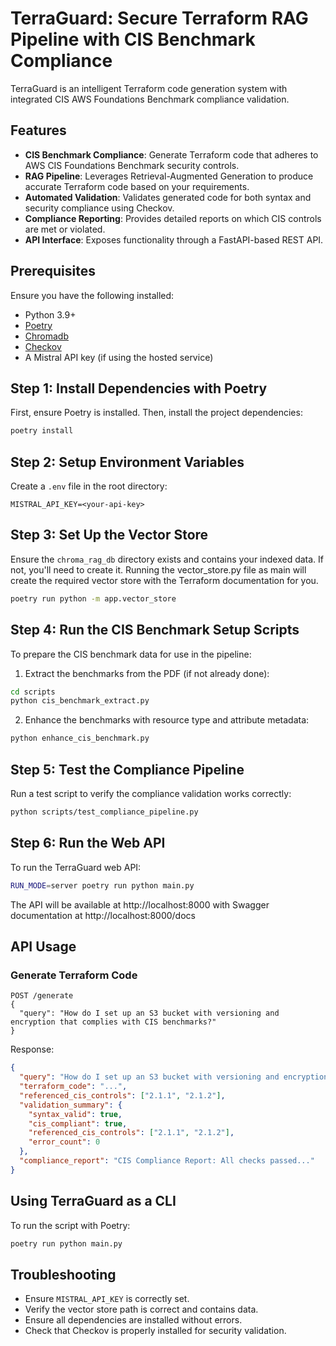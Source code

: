 # TerraGuard: Secure Terraform RAG Pipeline with CIS Benchmark Compliance

TerraGuard is an intelligent Terraform code generation system with integrated CIS AWS Foundations Benchmark compliance validation.

## Features

- **CIS Benchmark Compliance**: Generate Terraform code that adheres to AWS CIS Foundations Benchmark security controls.
- **RAG Pipeline**: Leverages Retrieval-Augmented Generation to produce accurate Terraform code based on your requirements.
- **Automated Validation**: Validates generated code for both syntax and security compliance using Checkov.
- **Compliance Reporting**: Provides detailed reports on which CIS controls are met or violated.
- **API Interface**: Exposes functionality through a FastAPI-based REST API.

## Prerequisites

Ensure you have the following installed:

- Python 3.9+
- [Poetry](https://python-poetry.org/docs/)
- [Chromadb](https://github.com/chroma-core/chroma)
- [Checkov](https://www.checkov.io/)
- A Mistral API key (if using the hosted service)

## Step 1: Install Dependencies with Poetry

First, ensure Poetry is installed. Then, install the project dependencies:

```bash
poetry install
```

## Step 2: Setup Environment Variables

Create a `.env` file in the root directory:

```
MISTRAL_API_KEY=<your-api-key>
```

## Step 3: Set Up the Vector Store

Ensure the `chroma_rag_db` directory exists and contains your indexed data. If not, you'll need to create it.
Running the vector_store.py file as main will create the required vector store with the Terraform documentation for you.

```bash
poetry run python -m app.vector_store
```

## Step 4: Run the CIS Benchmark Setup Scripts

To prepare the CIS benchmark data for use in the pipeline:

1. Extract the benchmarks from the PDF (if not already done):
```bash
cd scripts
python cis_benchmark_extract.py
```

2. Enhance the benchmarks with resource type and attribute metadata:
```bash
python enhance_cis_benchmark.py
```

## Step 5: Test the Compliance Pipeline

Run a test script to verify the compliance validation works correctly:

```bash
python scripts/test_compliance_pipeline.py
```

## Step 6: Run the Web API

To run the TerraGuard web API:

```bash
RUN_MODE=server poetry run python main.py
```

The API will be available at http://localhost:8000 with Swagger documentation at http://localhost:8000/docs

## API Usage

### Generate Terraform Code

```
POST /generate
{
  "query": "How do I set up an S3 bucket with versioning and encryption that complies with CIS benchmarks?"
}
```

Response:
```json
{
  "query": "How do I set up an S3 bucket with versioning and encryption that complies with CIS benchmarks?",
  "terraform_code": "...",
  "referenced_cis_controls": ["2.1.1", "2.1.2"],
  "validation_summary": {
    "syntax_valid": true,
    "cis_compliant": true,
    "referenced_cis_controls": ["2.1.1", "2.1.2"],
    "error_count": 0
  },
  "compliance_report": "CIS Compliance Report: All checks passed..."
}
```

## Using TerraGuard as a CLI

To run the script with Poetry:

```bash
poetry run python main.py
```

## Troubleshooting

- Ensure `MISTRAL_API_KEY` is correctly set.
- Verify the vector store path is correct and contains data.
- Ensure all dependencies are installed without errors.
- Check that Checkov is properly installed for security validation.
